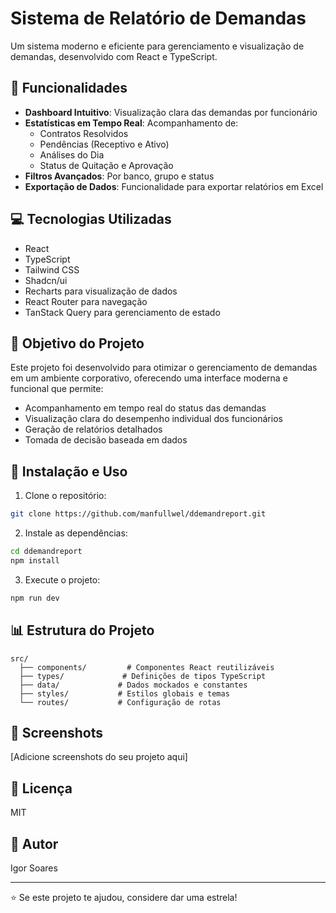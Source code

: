 # Sistema de Relatório de Demandas

Um sistema moderno e eficiente para gerenciamento e visualização de demandas, desenvolvido com React e TypeScript.

## 🚀 Funcionalidades

- **Dashboard Intuitivo**: Visualização clara das demandas por funcionário
- **Estatísticas em Tempo Real**: Acompanhamento de:
  - Contratos Resolvidos
  - Pendências (Receptivo e Ativo)
  - Análises do Dia
  - Status de Quitação e Aprovação
- **Filtros Avançados**: Por banco, grupo e status
- **Exportação de Dados**: Funcionalidade para exportar relatórios em Excel

## 💻 Tecnologias Utilizadas

- React
- TypeScript
- Tailwind CSS
- Shadcn/ui
- Recharts para visualização de dados
- React Router para navegação
- TanStack Query para gerenciamento de estado

## 🎯 Objetivo do Projeto

Este projeto foi desenvolvido para otimizar o gerenciamento de demandas em um ambiente corporativo, oferecendo uma interface moderna e funcional que permite:

- Acompanhamento em tempo real do status das demandas
- Visualização clara do desempenho individual dos funcionários
- Geração de relatórios detalhados
- Tomada de decisão baseada em dados

## 🔧 Instalação e Uso

1. Clone o repositório:
```bash
git clone https://github.com/manfullwel/ddemandreport.git
```

2. Instale as dependências:
```bash
cd ddemandreport
npm install
```

3. Execute o projeto:
```bash
npm run dev
```

## 📊 Estrutura do Projeto

```
src/
  ├── components/         # Componentes React reutilizáveis
  ├── types/             # Definições de tipos TypeScript
  ├── data/             # Dados mockados e constantes
  ├── styles/           # Estilos globais e temas
  └── routes/           # Configuração de rotas
```

## 🎨 Screenshots

[Adicione screenshots do seu projeto aqui]

## 📝 Licença

MIT

## 👤 Autor

Igor Soares

---

⭐️ Se este projeto te ajudou, considere dar uma estrela!